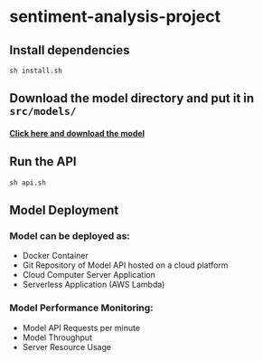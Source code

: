 # sentiment-analysis-project

## Install dependencies
`sh install.sh`

## Download the model directory and put it in `src/models/`
#### [Click here and download the model](https://drive.google.com/drive/folders/1dv8qM_hKqWGw21oWueogjXVNCzSiN5S_)

## Run the API
`sh api.sh`

## Model Deployment
### Model can be deployed as:
- Docker Container
- Git Repository of Model API hosted on a cloud platform
- Cloud Computer Server Application
- Serverless Application (AWS Lambda)

### Model Performance Monitoring:
- Model API Requests per minute
- Model Throughput
- Server Resource Usage